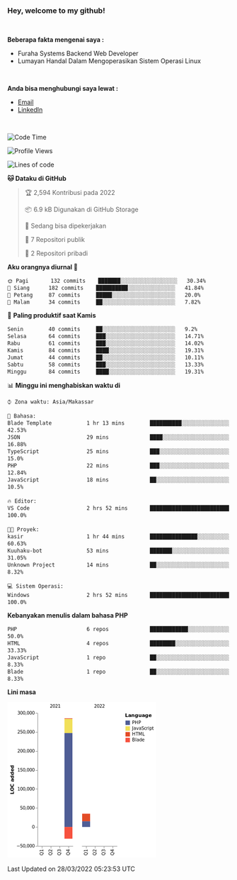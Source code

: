 <h3>Hey, welcome to my github!</h3>

<br>

<p><strong>Beberapa fakta mengenai saya :</strong></p>

<ul>
  <li>Furaha Systems Backend Web Developer</li>
  <li>Lumayan Handal Dalam Mengoperasikan Sistem Operasi Linux</li>
</ul>

<br>

<p><strong>Anda bisa menghubungi saya lewat :</strong></p>

<ul>
  <li><a href="mailto:renaldiapriyanto419@gmail.com">Email</a></li>
  <li><a href="https://www.linkedin.com/in/renaldi-kadang-314314206/">LinkedIn</a></li>
</ul>

<br>

<!--START_SECTION:waka-->
![Code Time](http://img.shields.io/badge/Code%20Time-47%20hrs%2018%20mins-blue)

![Profile Views](http://img.shields.io/badge/Profil%20dilihat-2-blue)

![Lines of code](https://img.shields.io/badge/Sejak%20Hello%20World%20aku%20telah%20menulis-290%20Thousand%20baris%20kode-blue)

**🐱 Dataku di GitHub** 

> 🏆 2,594 Kontribusi pada 2022
 > 
> 📦 6.9 kB Digunakan di GitHub Storage 
 > 
> 💼 Sedang bisa dipekerjakan
 > 
> 📜 7 Repositori publik 
 > 
> 🔑 2 Repositori pribadi  
 > 
**Aku orangnya diurnal 🐤** 

```text
🌞 Pagi       132 commits    ███████░░░░░░░░░░░░░░░░░░   30.34% 
🌆 Siang      182 commits    ██████████░░░░░░░░░░░░░░░   41.84% 
🌃 Petang     87 commits     █████░░░░░░░░░░░░░░░░░░░░   20.0% 
🌙 Malam      34 commits     ██░░░░░░░░░░░░░░░░░░░░░░░   7.82%

```
📅 **Paling produktif saat Kamis** 

```text
Senin        40 commits     ██░░░░░░░░░░░░░░░░░░░░░░░   9.2% 
Selasa       64 commits     ███░░░░░░░░░░░░░░░░░░░░░░   14.71% 
Rabu         61 commits     ███░░░░░░░░░░░░░░░░░░░░░░   14.02% 
Kamis        84 commits     ████░░░░░░░░░░░░░░░░░░░░░   19.31% 
Jumat        44 commits     ██░░░░░░░░░░░░░░░░░░░░░░░   10.11% 
Sabtu        58 commits     ███░░░░░░░░░░░░░░░░░░░░░░   13.33% 
Minggu       84 commits     ████░░░░░░░░░░░░░░░░░░░░░   19.31%

```


📊 **Minggu ini menghabiskan waktu di** 

```text
⌚︎ Zona waktu: Asia/Makassar

💬 Bahasa: 
Blade Template           1 hr 13 mins        ██████████░░░░░░░░░░░░░░░   42.53% 
JSON                     29 mins             ████░░░░░░░░░░░░░░░░░░░░░   16.88% 
TypeScript               25 mins             ███░░░░░░░░░░░░░░░░░░░░░░   15.0% 
PHP                      22 mins             ███░░░░░░░░░░░░░░░░░░░░░░   12.84% 
JavaScript               18 mins             ██░░░░░░░░░░░░░░░░░░░░░░░   10.5%

🔥 Editor: 
VS Code                  2 hrs 52 mins       █████████████████████████   100.0%

🐱‍💻 Proyek: 
kasir                    1 hr 44 mins        ███████████████░░░░░░░░░░   60.63% 
Kuuhaku-bot              53 mins             ███████░░░░░░░░░░░░░░░░░░   31.05% 
Unknown Project          14 mins             ██░░░░░░░░░░░░░░░░░░░░░░░   8.32%

💻 Sistem Operasi: 
Windows                  2 hrs 52 mins       █████████████████████████   100.0%

```

**Kebanyakan menulis dalam bahasa PHP** 

```text
PHP                      6 repos             ████████████░░░░░░░░░░░░░   50.0% 
HTML                     4 repos             ████████░░░░░░░░░░░░░░░░░   33.33% 
JavaScript               1 repo              ██░░░░░░░░░░░░░░░░░░░░░░░   8.33% 
Blade                    1 repo              ██░░░░░░░░░░░░░░░░░░░░░░░   8.33%

```


**Lini masa**

![Chart not found](https://raw.githubusercontent.com/Sylent-Sys/Sylent-Sys/main/charts/bar_graph.png) 


 Last Updated on 28/03/2022 05:23:53 UTC
<!--END_SECTION:waka-->
